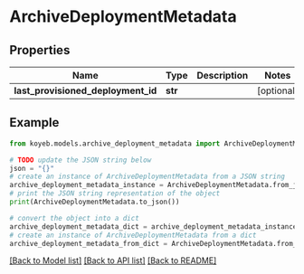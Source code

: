 # ArchiveDeploymentMetadata


## Properties

Name | Type | Description | Notes
------------ | ------------- | ------------- | -------------
**last_provisioned_deployment_id** | **str** |  | [optional] 

## Example

```python
from koyeb.models.archive_deployment_metadata import ArchiveDeploymentMetadata

# TODO update the JSON string below
json = "{}"
# create an instance of ArchiveDeploymentMetadata from a JSON string
archive_deployment_metadata_instance = ArchiveDeploymentMetadata.from_json(json)
# print the JSON string representation of the object
print(ArchiveDeploymentMetadata.to_json())

# convert the object into a dict
archive_deployment_metadata_dict = archive_deployment_metadata_instance.to_dict()
# create an instance of ArchiveDeploymentMetadata from a dict
archive_deployment_metadata_from_dict = ArchiveDeploymentMetadata.from_dict(archive_deployment_metadata_dict)
```
[[Back to Model list]](../README.md#documentation-for-models) [[Back to API list]](../README.md#documentation-for-api-endpoints) [[Back to README]](../README.md)


